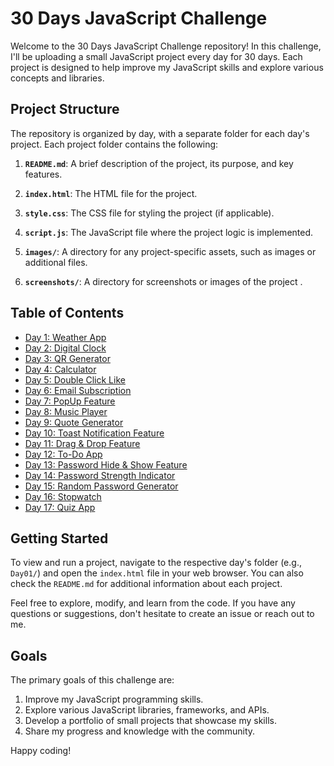 # 30 Days JavaScript Challenge

Welcome to the 30 Days JavaScript Challenge repository! In this challenge, I'll be uploading a small JavaScript project every day for 30 days. Each project is designed to help improve my JavaScript skills and explore various concepts and libraries.

## Project Structure

The repository is organized by day, with a separate folder for each day's project. Each project folder contains the following:

1. **`README.md`**: A brief description of the project, its purpose, and key features.

2. **`index.html`**: The HTML file for the project.

3. **`style.css`**: The CSS file for styling the project (if applicable).

4. **`script.js`**: The JavaScript file where the project logic is implemented.

5. **`images/`**: A directory for any project-specific assets, such as images or additional files.

6. **`screenshots/`**: A directory for screenshots or images of the project .

## Table of Contents

- [Day 1: Weather App](./Day01/)
- [Day 2: Digital Clock](./Day02/)
- [Day 3: QR Generator](./Day03/)
- [Day 4: Calculator](./Day04/)
- [Day 5: Double  Click Like](./Day05/)
- [Day 6: Email Subscription](./Day06/)
- [Day 7: PopUp Feature](./Day07/)
- [Day 8: Music Player](./Day08/)
- [Day 9: Quote Generator](./Day09/)
- [Day 10: Toast Notification Feature](./Day10/)
- [Day 11: Drag & Drop Feature](./Day11/)
- [Day 12: To-Do App](./Day12/)
- [Day 13: Password Hide & Show Feature](./Day13/)
- [Day 14: Password Strength Indicator](./Day14/)
- [Day 15: Random Password Generator](./Day15/)
- [Day 16: Stopwatch](./Day16/)
- [Day 17: Quiz App](./Day17/)


## Getting Started

To view and run a project, navigate to the respective day's folder (e.g., `Day01/`) and open the `index.html` file in your web browser. You can also check the `README.md` for additional information about each project.

Feel free to explore, modify, and learn from the code. If you have any questions or suggestions, don't hesitate to create an issue or reach out to me.

## Goals

The primary goals of this challenge are:

1. Improve my JavaScript programming skills.
2. Explore various JavaScript libraries, frameworks, and APIs.
3. Develop a portfolio of small projects that showcase my skills.
4. Share my progress and knowledge with the community.

Happy coding!
